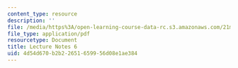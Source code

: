 ```yaml
---
content_type: resource
description: ''
file: /media/https%3A/open-learning-course-data-rc.s3.amazonaws.com/21m-385-interactive-music-systems-fall-2016/4d54d670b2b22651659956d08e1ae384_MIT21M_385F16_L6.pdf
file_type: application/pdf
resourcetype: Document
title: Lecture Notes 6
uid: 4d54d670-b2b2-2651-6599-56d08e1ae384
---
```


